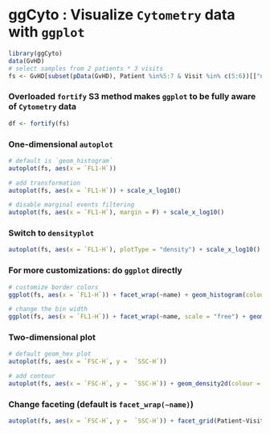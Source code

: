 # ggCyto : Visualize `Cytometry` data with `ggplot`

```r
library(ggCyto)
data(GvHD)
# select samples from 2 patients * 3 visits
fs <- GvHD[subset(pData(GvHD), Patient %in%5:7 & Visit %in% c(5:6))[["name"]]]
```

### Overloaded `fortify` S3 method makes `ggplot` to be fully aware of `Cytometry` data
```r
df <- fortify(fs)
```

### One-dimensional `autoplot`
```r
# default is `geom_histogram`
autoplot(fs, aes(x = `FL1-H`))

# add transformation
autoplot(fs, aes(x = `FL1-H`)) + scale_x_log10()

# disable marginal events filtering
autoplot(fs, aes(x = `FL1-H`), margin = F) + scale_x_log10()
```

### Switch to `densityplot`
```r
autoplot(fs, aes(x = `FL1-H`), plotType = "density") + scale_x_log10()
```

### For more customizations: do `ggplot` directly
```r
# customize border colors 
ggplot(fs, aes(x = `FL1-H`)) + facet_wrap(~name) + geom_histogram(colour = "white") + scale_x_log10()

# change the bin width
ggplot(fs, aes(x = `FL1-H`)) + facet_wrap(~name, scale = "free") + geom_histogram(colour = "white", binwidth = 1/10) + scale_x_log10()
```

### Two-dimensional plot

```r
# default geom_hex plot
autoplot(fs, aes(x = `FSC-H`, y =  `SSC-H`)) 

# add contour
autoplot(fs, aes(x = `FSC-H`, y =  `SSC-H`)) + geom_density2d(colour = "black")
```

### Change faceting (default is `facet_wrap(~name)`)
```r
autoplot(fs, aes(x = `FSC-H`, y =  `SSC-H`)) + facet_grid(Patient~Visit) 
```

